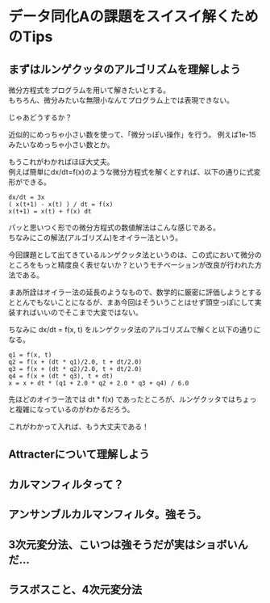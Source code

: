 # データ同化Aの課題をスイスイ解くためのTips

## まずはルンゲクッタのアルゴリズムを理解しよう

微分方程式をプログラムを用いて解きたいとする。  
もちろん、微分みたいな無限小なんてプログラム上では表現できない。

じゃあどうするか？

近似的にめっちゃ小さい数を使って、「微分っぽい操作」を行う。
例えば1e-15みたいなめっちゃ小さい数とか。　　

もうこれがわかればほぼ大丈夫。  
例えば簡単にdx/dt=f(x)のような微分方程式を解くとすれば、以下の通りに式変形ができる。

~~~  
dx/dt = 3x
( x(t+1) - x(t) ) / dt = f(x)
x(t+1) = x(t) + f(x) dt
~~~

パッと思いつく形での微分方程式の数値解法はこんな感じである。  
ちなみにこの解法(アルゴリズム)をオイラー法という。  

今回課題として出てきているルンゲクッタ法というのは、この式において微分のところをもっと精度良く表せないか？というモチベーションが改良が行われた方法である。  

まあ所詮はオイラー法の延長のようなもので、数学的に厳密に評価しようとするととんでもないことになるが、まあ今回はそういうことはせず頭空っぽにして実装すればいいのでそこまで大変ではない。  

ちなみに dx/dt = f(x, t) をルンゲクッタ法のアルゴリズムで解くと以下の通りになる。

~~~
q1 = f(x, t)
q2 = f(x + (dt * q1)/2.0, t + dt/2.0)
q3 = f(x + (dt * q2)/2.0, t + dt/2.0)
q4 = f(x + (dt * q3), t + dt)
x = x + dt * (q1 + 2.0 * q2 + 2.0 * q3 + q4) / 6.0
~~~

先ほどのオイラー法では dt * f(x) であったところが、ルンゲクッタではちょっと複雑になっているのがわかるだろう。

これがわかって入れば、もう大丈夫である！


## Attracterについて理解しよう

## カルマンフィルタって？

## アンサンブルカルマンフィルタ。強そう。

## 3次元変分法、こいつは強そうだが実はショボいんだ...

## ラスボスこと、4次元変分法
